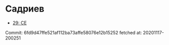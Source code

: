 # Садриев
- [29: CE](29.md)

Commit: 6fd9d47ffe521af112ba73affe58076e12b15252
 fetched at: 20201117-200251
